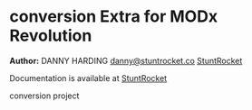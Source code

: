 conversion Extra for MODx Revolution
=======================================


**Author:** DANNY HARDING <danny@stuntrocket.co> [StuntRocket](http://stuntrocket.co)

Documentation is available at [StuntRocket](http://stuntrocket.co/modx/conversion.html)

conversion project
